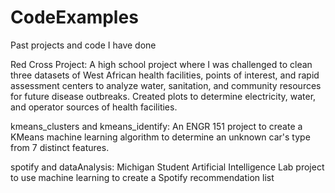 # CodeExamples
Past projects and code I have done

Red Cross Project:
A high school project where I was challenged to clean three datasets of West African health facilities, points of interest, and rapid assessment centers to
analyze water, sanitation, and community resources for future disease outbreaks. Created plots to determine electricity, water, and operator sources of health
facilities.

kmeans_clusters and kmeans_identify:
An ENGR 151 project to create a KMeans machine learning algorithm to determine an unknown car's type from 7 distinct features. 

spotify and dataAnalysis:
Michigan Student Artificial Intelligence Lab project to use machine learning to create a Spotify recommendation list
